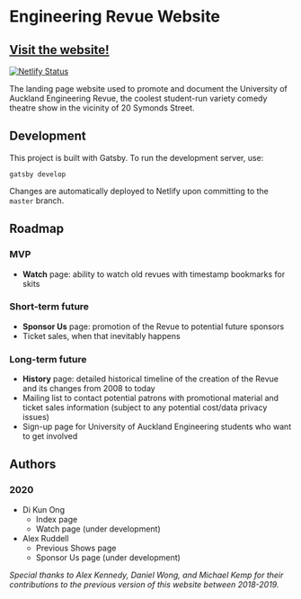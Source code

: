 # Engineering Revue Website

## [Visit the website!](https://www.engrevue.co.nz/)

[![Netlify Status](https://api.netlify.com/api/v1/badges/6d7fec8f-f6fc-4e11-8620-25c6052d70bb/deploy-status)](https://app.netlify.com/sites/engrevue/deploys)

The landing page website used to promote and document the University of Auckland Engineering Revue, the coolest student-run variety comedy theatre show in the vicinity of 20 Symonds Street.

## Development

This project is built with Gatsby. To run the development server, use:

`gatsby develop`

Changes are automatically deployed to Netlify upon committing to the `master` branch.

## Roadmap

### MVP

- **Watch** page: ability to watch old revues with timestamp bookmarks for skits

### Short-term future

- **Sponsor Us** page: promotion of the Revue to potential future sponsors
- Ticket sales, when that inevitably happens

### Long-term future

- **History** page: detailed historical timeline of the creation of the Revue and its changes from 2008 to today
- Mailing list to contact potential patrons with promotional material and ticket sales information (subject to any potential cost/data privacy issues)
- Sign-up page for University of Auckland Engineering students who want to get involved

## Authors

### 2020

- Di Kun Ong
  - Index page
  - Watch page (under development)
- Alex Ruddell
  - Previous Shows page
  - Sponsor Us page (under development)

_Special thanks to Alex Kennedy, Daniel Wong, and Michael Kemp for their contributions to the previous version of this website between 2018-2019._
